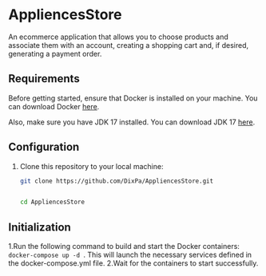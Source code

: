 # AppliencesStore
An ecommerce application that allows you to choose products and associate them with an account, creating a shopping cart and, if desired, generating a payment order.

## Requirements

Before getting started, ensure that Docker is installed on your machine. You can download Docker [here](https://www.docker.com/get-started).

Also, make sure you have JDK 17 installed. You can download JDK 17 [here](https://www.oracle.com/java/technologies/javase-jdk17-downloads.html).

## Configuration

1. Clone this repository to your local machine:

   ```bash
   git clone https://github.com/DixPa/AppliencesStore.git


   cd AppliencesStore

## Initialization

1.Run the following command to build and start the Docker containers: `docker-compose up -d
`. This will launch the necessary services defined in the docker-compose.yml file.
2.Wait for the containers to start successfully.
